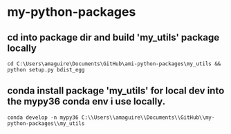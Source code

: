 # my-python-packages

## cd into package dir and build 'my_utils' package locally
```
cd C:\Users\amaguire\Documents\GitHub\ami-python-packages\my_utils && python setup.py bdist_egg
```

## conda install package 'my_utils' for local dev into the mypy36 conda env i use locally. 
```
conda develop -n mypy36 C:\\Users\\amaguire\\Documents\\GitHub\\my-python-packages\\my_utils
```